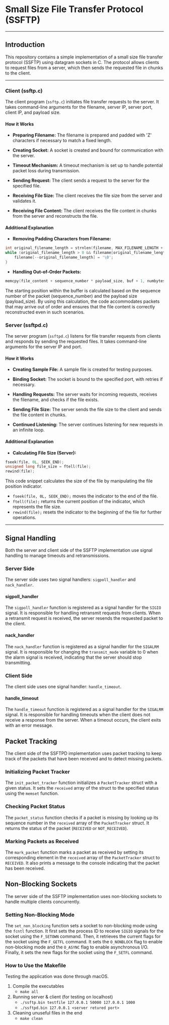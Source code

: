 # Small Size File Transfer Protocol (SSFTP)

---

## Introduction

This repository contains a simple implementation of a small size file transfer protocol (SSFTP) using datagram sockets in C. The protocol allows clients to request files from a server, which then sends the requested file in chunks to the client.

---

### Client (ssftp.c)

The client program (`ssftp.c`) initiates file transfer requests to the server. It takes command-line arguments for the filename, server IP, server port, client IP, and payload size.

#### How it Works

- **Preparing Filename:** The filename is prepared and padded with 'Z' characters if necessary to match a fixed length.

- **Creating Socket:** A socket is created and bound for communication with the server.

- **Timeout Mechanism:** A timeout mechanism is set up to handle potential packet loss during transmission.

- **Sending Request:** The client sends a request to the server for the specified file.

- **Receiving File Size:** The client receives the file size from the server and validates it.

- **Receiving File Content:** The client receives the file content in chunks from the server and reconstructs the file.

#### Additional Explanation

- **Removing Padding Characters from Filename:**

```c
int original_filename_length = strnlen(filename, MAX_FILENAME_LENGTH + 1);
while (original_filename_length > 0 && filename[original_filename_length - 1] == 'Z') {
    filename[--original_filename_length] = '\0';
}
```
- **Handling Out-of-Order Packets:**
```c
memcpy(file_content + sequence_number * payload_size, buf + 1, numbytes - 1);
```
The starting position within the buffer is calculated based on the sequence number of the 
packet (sequence_number) and the payload size (payload_size). By using this calculation, 
the code accommodates packets that may arrive out of order and ensures that the file 
content is correctly reconstructed even in such scenarios.

### Server (ssftpd.c)

The server program (`ssftpd.c`) listens for file transfer requests from clients and responds by sending the requested files. It takes command-line arguments for the server IP and port.

#### How it Works

- **Creating Sample File:** A sample file is created for testing purposes.

- **Binding Socket:** The socket is bound to the specified port, with retries if necessary.

- **Handling Requests:** The server waits for incoming requests, receives the filename, and checks if the file exists.

- **Sending File Size:** The server sends the file size to the client and sends the file content in chunks.

- **Continued Listening:** The server continues listening for new requests in an infinite loop.

#### Additional Explanation

- **Calculating File Size (Server):**

```c
fseek(file, 0L, SEEK_END); 
unsigned long file_size = ftell(file); 
rewind(file); 
```
This code snippet calculates the size of the file by manipulating the file position indicator.

- `fseek(file, 0L, SEEK_END);` moves the indicator to the end of the file.
- `ftell(file);` returns the current position of the indicator, which represents the file size.
- `rewind(file);` resets the indicator to the beginning of the file for further operations.

---

## Signal Handling

Both the server and client side of the SSFTP implementation use signal handling to manage timeouts and retransmissions.

### Server Side

The server side uses two signal handlers: `sigpoll_handler` and `nack_handler`.

#### sigpoll_handler

The `sigpoll_handler` function is registered as a signal handler for the `SIGIO` signal. It is responsible for handling retransmit requests from clients. When a retransmit request is received, the server resends the requested packet to the client.

#### nack_handler

The `nack_handler` function is registered as a signal handler for the `SIGALRM` signal. It is responsible for changing the `transmit_mode` variable to 0 when the alarm signal is received, indicating that the server should stop transmitting.

### Client Side

The client side uses one signal handler: `handle_timeout`.

#### handle_timeout

The `handle_timeout` function is registered as a signal handler for the `SIGALRM` signal. It is responsible for handling timeouts when the client does not receive a response from the server. When a timeout occurs, the client exits with an error message.

## Packet Tracking

The client side of the SSFTPD implementation uses packet tracking to keep track of the packets that have been received and to detect missing packets.

### Initializing Packet Tracker

The `init_packet_tracker` function initializes a `PacketTracker` struct with a given status. It sets the `received` array of the struct to the specified status using the `memset` function.

### Checking Packet Status

The `packet_status` function checks if a packet is missing by looking up its sequence number in the `received` array of the `PacketTracker` struct. It returns the status of the packet (`RECEIVED` or `NOT_RECEIVED`).

### Marking Packets as Received

The `mark_packet` function marks a packet as received by setting its corresponding element in the `received` array of the `PacketTracker` struct to `RECEIVED`. It also prints a message to the console indicating that the packet has been received.

## Non-Blocking Sockets

The server side of the SSFTP implementation uses non-blocking sockets to handle multiple clients concurrently.

### Setting Non-Blocking Mode

The `set_non_blocking` function sets a socket to non-blocking mode using the `fcntl` function. It first sets the process ID to receive `SIGIO` signals for the socket using the `F_SETOWN` command. Then, it retrieves the current flags for the socket using the `F_GETFL` command. It sets the `O_NONBLOCK` flag to enable non-blocking mode and the `O_ASYNC` flag to enable asynchronous I/O. Finally, it sets the new flags for the socket using the `F_SETFL` command.



### How to Use the Makefile
Testing the application was done through macOS.
1. Compile the executables
    * `make all`
2. Running server & client (for testing on localhost)
    * `./ssftp.bin testfile 127.0.0.1 50000 127.0.0.1 1000`
    * `./ssftpd.bin 127.0.0.1 <server retured port>`
3. Cleaning unuseful files in the end
    * `make clean`
